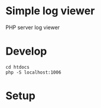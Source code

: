 # Simple log viewer
PHP server log viewer

# Develop

```
cd htdocs
php -S localhost:1006
```

# Setup

